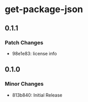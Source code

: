 # get-package-json

## 0.1.1

### Patch Changes

- 98e1e83: license info

## 0.1.0

### Minor Changes

- 813b840: Initial Release
